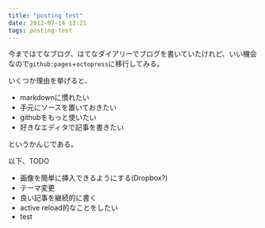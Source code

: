 ```yaml
---
title: "posting test"
date: 2012-07-14 13:21
tags: posting-test
---
```


今まではてなブログ、はてなダイアリーでブログを書いていたけれど、いい機会なので`github:pages`+`octopress`に移行してみる。

いくつか理由を挙げると、

* markdownに慣れたい
* 手元にソースを置いておきたい
* githubをもっと使いたい
* 好きなエディタで記事を書きたい

というかんじである。

以下、TODO

* 画像を簡単に挿入できるようにする(Dropbox?)
* テーマ変更
* 良い記事を継続的に書く
* active reload的なことをしたい
* test
